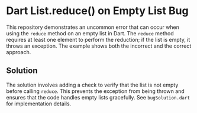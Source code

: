# Dart List.reduce() on Empty List Bug

This repository demonstrates an uncommon error that can occur when using the `reduce` method on an empty list in Dart.  The `reduce` method requires at least one element to perform the reduction; if the list is empty, it throws an exception.  The example shows both the incorrect and the correct approach.

## Solution

The solution involves adding a check to verify that the list is not empty before calling `reduce`.  This prevents the exception from being thrown and ensures that the code handles empty lists gracefully.  See `bugSolution.dart` for implementation details.